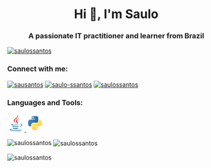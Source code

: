 <h1 align="center">Hi 👋, I'm Saulo</h1>
<h3 align="center">A passionate IT practitioner and learner from Brazil</h3>

<p align="left"> <a href="https://github.com/ryo-ma/github-profile-trophy"><img src="https://github-profile-trophy.vercel.app/?username=saulossantos&column=-1&theme=discord&no-bg=true" alt="saulossantos" /></a> </p>

<h3 align="left">Connect with me:</h3>
<p align="left">
<a href="https://twitter.com/sausantos" target="blank"><img align="center" src="https://raw.githubusercontent.com/rahuldkjain/github-profile-readme-generator/master/src/images/icons/Social/twitter.svg" alt="sausantos" height="30" width="40" /></a>
<a href="https://linkedin.com/in/saulo-ssantos" target="blank"><img align="center" src="https://raw.githubusercontent.com/rahuldkjain/github-profile-readme-generator/master/src/images/icons/Social/linked-in-alt.svg" alt="saulo-ssantos" height="30" width="40" /></a>
<a href="https://instagram.com/saulossantos" target="blank"><img align="center" src="https://raw.githubusercontent.com/rahuldkjain/github-profile-readme-generator/master/src/images/icons/Social/instagram.svg" alt="saulossantos" height="30" width="40" /></a>
</p>

<h3 align="left">Languages and Tools:</h3>
<p align="left"> <a href="https://www.java.com" target="_blank" rel="noreferrer"> <img src="https://raw.githubusercontent.com/devicons/devicon/master/icons/java/java-original.svg" alt="java" width="40" height="40"/> </a> <a href="https://www.python.org" target="_blank" rel="noreferrer"> <img src="https://raw.githubusercontent.com/devicons/devicon/master/icons/python/python-original.svg" alt="python" width="40" height="40"/> </a> </p>

<p><img align="left" src="https://github-readme-stats.vercel.app/api/top-langs?username=saulossantos&show_icons=true&locale=en&layout=compact" alt="saulossantos" /></p>

<p>&nbsp;<img align="center" src="https://github-readme-stats.vercel.app/api?username=saulossantos&show_icons=true&locale=en" alt="saulossantos" /></p>

<p><img align="center" src="https://github-readme-streak-stats.herokuapp.com/?user=saulossantos&" alt="saulossantos" /></p>
